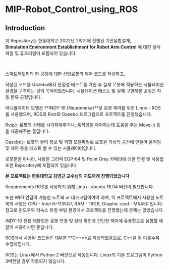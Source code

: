 # MIP-Robot_Control_using_ROS

## Introduction

이 Repository는 한동대학교 2022년 2학기에 진행된 기전융합설계, <br>
**Simulation Environment Establishment for Robot Arm Control** 에 대한 설치 파일 및 튜토리얼이 포함되어 있습니다.


<br>

스마트팩토리의 한 공정에 대한 산업로봇의 제어 코드를 작성하고, 


작성된 코드를 Gazebo에서 안정성 테스트를 거친 후 실제 로봇에 적용하는 시뮬레이션 환경을 구축하는 것이 목적이었습니다. 시뮬레이션 테스트 및 실제 구현해본 공정은 자동 분류 공정입니다.

매니퓰레이터 모델은 **INDY-10 (Neuromeka)**로 로봇 제어를 위한 Linux - ROS를 사용했으며, ROS의 Rviz와 Gazebo 프로그램으로 프로젝트를 진행했습니다.

Rviz는 로봇의 상태를 시각화해주거나, 움직임을 제어하는데 도움을 주는 Move-it 등을 제공해주는 툴입니다.

Gazebo는 로봇의 물리 정보 및 외형 모델파일로 로봇을 가상의 공간에 만들어 움직임 및 제어 등을 테스트 할 수 있는 시뮬레이터입니다.

로봇뿐만 아니라, 사용한 그리퍼 EGP-64 및 Point Grey 카메라에 대한 연결 및 사용법 또한 Repository에 포함되어 있습니다.

**본 프로젝트는 한동대학교 김영근 교수님의 지도아래 진행되었습니다**

Requirements
ROS를 사용하기 위해 Linux- ubuntu 18.04 버전이 필요합니다.

또한 WIFI 연결이 가능한 노트북 or 데스크탑이여야 하며, 이 프로젝트에서 사용한 노트북의 사양은 CPU - Intel i5-1135G7, RAM - 16GB, Graphic card - MX450 입니다. 참고로 윈도우와 리눅스 듀얼 부팅 환경에서 프로젝트를 진행했는데 문제는 없었습니다.

INDY-10 전용 태블릿은 로봇 연결 및 상태 확인과 간단한 제어에 유용함으로 실험할 때 같이 사용하시면 좋습니다.

ROS에서 사용된 코드들은 대부분 **C++**로 작성되었음으로, C++을 잘 다룰수록 수월해집니다.

ROS는 Linux에서 Python 2 버전으로 작동됩니다. Linux의 기본 프로그램이 Python 3버전일 경우 작동되지 않습니다.
